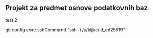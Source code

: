 ## Projekt za predmet osnove podatkovnih baz
test 2

git config core.sshCommand "ssh -i  /u/kljuc/id_ed25519"